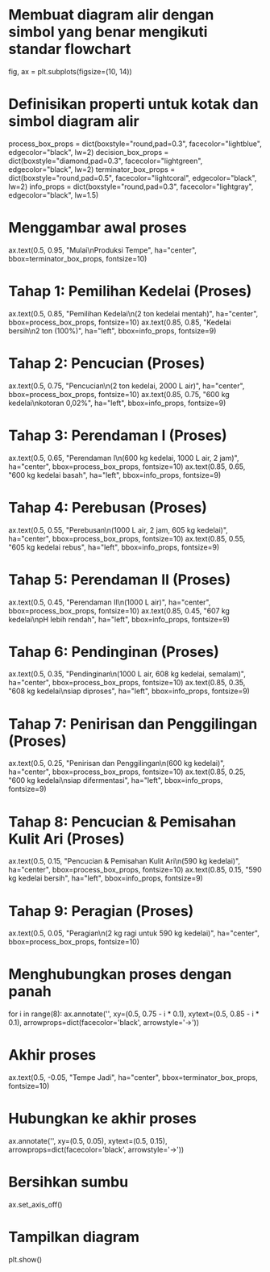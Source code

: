 # Membuat diagram alir dengan simbol yang benar mengikuti standar flowchart
fig, ax = plt.subplots(figsize=(10, 14))

# Definisikan properti untuk kotak dan simbol diagram alir
process_box_props = dict(boxstyle="round,pad=0.3", facecolor="lightblue", edgecolor="black", lw=2)
decision_box_props = dict(boxstyle="diamond,pad=0.3", facecolor="lightgreen", edgecolor="black", lw=2)
terminator_box_props = dict(boxstyle="round,pad=0.5", facecolor="lightcoral", edgecolor="black", lw=2)
info_props = dict(boxstyle="round,pad=0.3", facecolor="lightgray", edgecolor="black", lw=1.5)

# Menggambar awal proses
ax.text(0.5, 0.95, "Mulai\nProduksi Tempe", ha="center", bbox=terminator_box_props, fontsize=10)

# Tahap 1: Pemilihan Kedelai (Proses)
ax.text(0.5, 0.85, "Pemilihan Kedelai\n(2 ton kedelai mentah)", ha="center", bbox=process_box_props, fontsize=10)
ax.text(0.85, 0.85, "Kedelai bersih\n2 ton (100%)", ha="left", bbox=info_props, fontsize=9)

# Tahap 2: Pencucian (Proses)
ax.text(0.5, 0.75, "Pencucian\n(2 ton kedelai, 2000 L air)", ha="center", bbox=process_box_props, fontsize=10)
ax.text(0.85, 0.75, "600 kg kedelai\nkotoran 0,02%", ha="left", bbox=info_props, fontsize=9)

# Tahap 3: Perendaman I (Proses)
ax.text(0.5, 0.65, "Perendaman I\n(600 kg kedelai, 1000 L air, 2 jam)", ha="center", bbox=process_box_props, fontsize=10)
ax.text(0.85, 0.65, "600 kg kedelai basah", ha="left", bbox=info_props, fontsize=9)

# Tahap 4: Perebusan (Proses)
ax.text(0.5, 0.55, "Perebusan\n(1000 L air, 2 jam, 605 kg kedelai)", ha="center", bbox=process_box_props, fontsize=10)
ax.text(0.85, 0.55, "605 kg kedelai rebus", ha="left", bbox=info_props, fontsize=9)

# Tahap 5: Perendaman II (Proses)
ax.text(0.5, 0.45, "Perendaman II\n(1000 L air)", ha="center", bbox=process_box_props, fontsize=10)
ax.text(0.85, 0.45, "607 kg kedelai\npH lebih rendah", ha="left", bbox=info_props, fontsize=9)

# Tahap 6: Pendinginan (Proses)
ax.text(0.5, 0.35, "Pendinginan\n(1000 L air, 608 kg kedelai, semalam)", ha="center", bbox=process_box_props, fontsize=10)
ax.text(0.85, 0.35, "608 kg kedelai\nsiap diproses", ha="left", bbox=info_props, fontsize=9)

# Tahap 7: Penirisan dan Penggilingan (Proses)
ax.text(0.5, 0.25, "Penirisan dan Penggilingan\n(600 kg kedelai)", ha="center", bbox=process_box_props, fontsize=10)
ax.text(0.85, 0.25, "600 kg kedelai\nsiap difermentasi", ha="left", bbox=info_props, fontsize=9)

# Tahap 8: Pencucian & Pemisahan Kulit Ari (Proses)
ax.text(0.5, 0.15, "Pencucian & Pemisahan Kulit Ari\n(590 kg kedelai)", ha="center", bbox=process_box_props, fontsize=10)
ax.text(0.85, 0.15, "590 kg kedelai bersih", ha="left", bbox=info_props, fontsize=9)

# Tahap 9: Peragian (Proses)
ax.text(0.5, 0.05, "Peragian\n(2 kg ragi untuk 590 kg kedelai)", ha="center", bbox=process_box_props, fontsize=10)

# Menghubungkan proses dengan panah
for i in range(8):
    ax.annotate('', xy=(0.5, 0.75 - i * 0.1), xytext=(0.5, 0.85 - i * 0.1),
                arrowprops=dict(facecolor='black', arrowstyle='->'))

# Akhir proses
ax.text(0.5, -0.05, "Tempe Jadi", ha="center", bbox=terminator_box_props, fontsize=10)

# Hubungkan ke akhir proses
ax.annotate('', xy=(0.5, 0.05), xytext=(0.5, 0.15),
            arrowprops=dict(facecolor='black', arrowstyle='->'))

# Bersihkan sumbu
ax.set_axis_off()

# Tampilkan diagram
plt.show()
